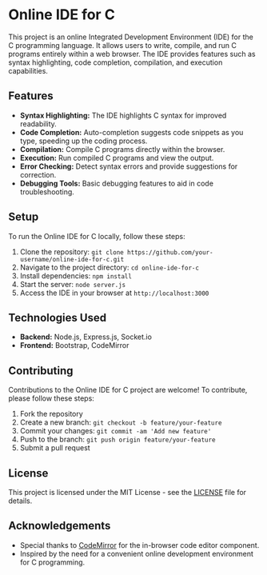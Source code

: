 # Online IDE for C

This project is an online Integrated Development Environment (IDE) for the C programming language. It allows users to write, compile, and run C programs entirely within a web browser. The IDE provides features such as syntax highlighting, code completion, compilation, and execution capabilities.

## Features

- **Syntax Highlighting:** The IDE highlights C syntax for improved readability.
- **Code Completion:** Auto-completion suggests code snippets as you type, speeding up the coding process.
- **Compilation:** Compile C programs directly within the browser.
- **Execution:** Run compiled C programs and view the output.
- **Error Checking:** Detect syntax errors and provide suggestions for correction.
- **Debugging Tools:** Basic debugging features to aid in code troubleshooting.

## Setup

To run the Online IDE for C locally, follow these steps:

1. Clone the repository: `git clone https://github.com/your-username/online-ide-for-c.git`
2. Navigate to the project directory: `cd online-ide-for-c`
3. Install dependencies: `npm install`
4. Start the server: `node server.js`
5. Access the IDE in your browser at `http://localhost:3000`

## Technologies Used

- **Backend:** Node.js, Express.js, Socket.io
- **Frontend:** Bootstrap, CodeMirror

## Contributing

Contributions to the Online IDE for C project are welcome! To contribute, please follow these steps:

1. Fork the repository
2. Create a new branch: `git checkout -b feature/your-feature`
3. Commit your changes: `git commit -am 'Add new feature'`
4. Push to the branch: `git push origin feature/your-feature`
5. Submit a pull request

## License

This project is licensed under the MIT License - see the [LICENSE](LICENSE) file for details.

## Acknowledgements

- Special thanks to [CodeMirror](https://codemirror.net/) for the in-browser code editor component.
- Inspired by the need for a convenient online development environment for C programming.
